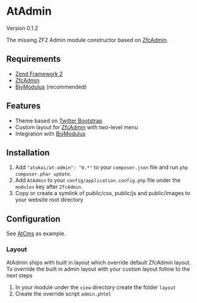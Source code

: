 # AtAdmin

Version 0.1.2

The missing ZF2 Admin module constructor based on [ZfcAdmin](https://github.com/ZF-Commons/ZfcAdmin).

## Requirements

* [Zend Framework 2](https://github.com/zendframework/zf2)
* [ZfcAdmin](https://github.com/ZF-Commons/ZfcAdmin)
* [BjyModulus](https://github.com/bjyoungblood/BjyModulus) (recommended)

## Features

* Theme based on [Twitter Bootstrap](http://twitter.github.com/bootstrap/)
* Custom layout for [ZfcAdmin](https://github.com/ZF-Commons/ZfcAdmin) with two-level menu
* Integration with [BjyModulus](https://github.com/bjyoungblood/BjyModulus)

## Installation

 1. Add `"atukai/at-admin": "0.*"` to your `composer.json` file and run `php composer.phar update`.
 2. Add `AtAdmin` to your `config/application.config.php` file under the `modules` key after `ZfcAdmin`.
 3. Copy or create a symlink of public/css, public/js and public/images to your website root directory

## Configuration

See [AtCms](https://github.com/atukai/AtCms) as example.

### Layout
AtAdmin ships with built in layout which override default ZfcAdmin layout.
To override the built in admin layout with your custom layout follow to the next steps

1. In your module under the `view` directory create the folder `layout`
2. Create the override script `admin.phtml`